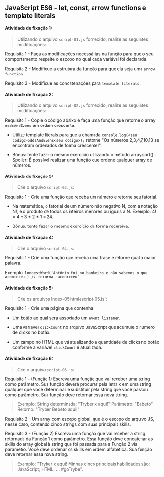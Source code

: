 ## JavaScript ES6 - let, const, arrow functions e template literals

#### Atividade de fixação 1:
> Utilizando o arquivo `script-01.js` fornecido, realize as seguintes modificações:

Requisito 1 - Faça as modificações necessárias na função para que o seu comportamento respeite o escopo no qual cada variável foi declarada.

Requisito 2 - Modifique a estrutura da função para que ela seja uma `arrow function`.

Requisito 3 - Modifique as concatenações para `template literals`.


#### Atividade de fixação 2:
> Utilizando o arquivo `script-02.js` fornecido, realize as seguintes modificações:

Requisito 1 - Copie o código abaixo e faça uma função que retorne o array `oddsAndEvens` em ordem crescente.

* Utilize template literals para que a chamada `console.log(<seu código>oddsAndEvens<seu código>);` retorne "Os números 2,3,4,7,10,13 se encontram ordenados de forma crescente!".

* Bônus: tente fazer o mesmo exercício utilizando o método array.sort() . Spoiler: É possível realizar uma função que ordene qualquer array de números.


#### Atividade de fixação 3:
> Crie o arquivo `script-03.js`:

Requisito 1 - Crie uma função que receba um número e retorne seu fatorial.

* Na matemática, o fatorial de um número não negativo N, com a notação N!, é o produto de todos os inteiros menores ou iguais a N. Exemplo: 4! = 4 * 3 * 2 * 1 = 24.

* Bônus: tente fazer o mesmo exercício de forma recursiva.


#### Atividade de fixação 4:
> Crie o arquivo `script-04.js`:

Requisito 1 - Crie uma função que receba uma frase e retorne qual a maior palavra.

Exemplo: ` longestWord('Antônio foi no banheiro e não sabemos o que aconteceu') // retorna 'aconteceu’ `


#### Atividade de fixação 5:
> Crie os arquivos ìndex-05.html` e `script-05.js`:

Requisito 1 - Crie uma página que contenha:

* Um botão ao qual será associado um `event listener`.

* Uma variável `clickCount` no arquivo JavaScript que acumule o número de clicks no botão.

* Um campo no HTML que vá atualizando a quantidade de clicks no botão conforme a variável `clickCount` é atualizada.


#### Atividade de fixação 6:
> Crie o arquivo `script-06.js`:

Requisito 1 - (Função 1) Escreva uma função que vai receber uma string como parâmetro. Sua função deverá procurar pela letra x em uma string qualquer que você determinar e substituir pela string que você passou como parâmetro. Sua função deve retornar essa nova string.

> Exemplo:
> String determinada: "Tryber x aqui!"
> Parâmetro: "Bebeto"
> Retorno: "Tryber Bebeto aqui!"

Requisito 2 - Um array com escopo global, que é o escopo do arquivo JS, nesse caso, contendo cinco strings com suas principais skills.

Requisito 3 - (Função 2) Escreva uma função que vai receber a string retornada da Função 1 como parâmetro. Essa função deve concatenar as skills do array global à string que foi passada para a Função 2 via parâmetro. Você deve ordenar os skills em ordem alfabética. Sua função deve retornar essa nova string.

> Exemplo: "Tryber x aqui! Minhas cinco principais habilidades são:
> JavaScript;
> HTML; ... #goTrybe".

